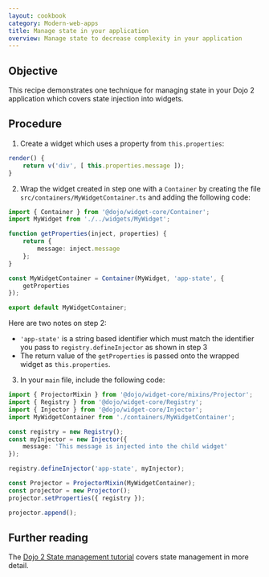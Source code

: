 ```yaml
---
layout: cookbook
category: Modern-web-apps
title: Manage state in your application
overview: Manage state to decrease complexity in your application
---
```


## Objective

This recipe demonstrates one technique for managing state in your Dojo 2 application which covers state injection into widgets.

## Procedure

1. Create a widget which uses a property from `this.properties`:

```ts
render() {
    return v('div', [ this.properties.message ]);
}
```

2. Wrap the widget created in step one with a `Container` by creating the file `src/containers/MyWidgetContainer.ts` and adding the following code:

```ts
import { Container } from '@dojo/widget-core/Container';
import MyWidget from './../widgets/MyWidget';

function getProperties(inject, properties) {
    return {
        message: inject.message
    };
}

const MyWidgetContainer = Container(MyWidget, 'app-state', {
    getProperties
});

export default MyWidgetContainer;
```

Here are two notes on step 2:

- `'app-state'` is a string based identifier which must match the identifier you pass to `registry.defineInjector` as shown in step 3
- The return value of the `getProperties` is passed onto the wrapped widget as `this.properties`.

3. In your `main` file, include the following code:

```ts
import { ProjectorMixin } from '@dojo/widget-core/mixins/Projector';
import { Registry } from '@dojo/widget-core/Registry';
import { Injector } from '@dojo/widget-core/Injector';
import MyWidgetContainer from './containers/MyWidgetContainer';

const registry = new Registry();
const myInjector = new Injector({
    message: 'This message is injected into the child widget'
});

registry.defineInjector('app-state', myInjector);

const Projector = ProjectorMixin(MyWidgetContainer);
const projector = new Projector();
projector.setProperties({ registry });

projector.append();
```

## Further reading

The [Dojo 2 State management tutorial](https://dojo.io/tutorials/1010_containers_and_injecting_state/) covers state management in more detail.
